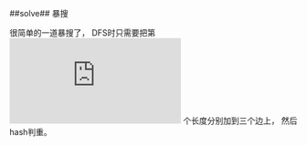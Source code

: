 ﻿##solve##
暴搜

很简单的一道暴搜了， DFS时只需要把第 ![$i$][1] 个长度分别加到三个边上， 然后hash判重。


  [1]: https://latex.codecogs.com/gif.latex?i